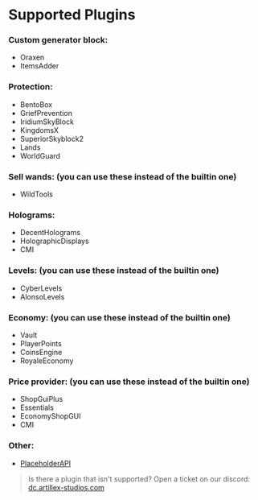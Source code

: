 # Supported Plugins

### Custom generator block:
* Oraxen
* ItemsAdder

### Protection:
* BentoBox
* GriefPrevention
* IridiumSkyBlock
* KingdomsX
* SuperiorSkyblock2
* Lands
* WorldGuard

### Sell wands: (you can use these instead of the builtin one)
* WildTools

### Holograms:
* DecentHolograms
* HolographicDisplays
* CMI

### Levels: (you can use these instead of the builtin one)
* CyberLevels
* AlonsoLevels

### Economy: (you can use these instead of the builtin one)
* Vault
* PlayerPoints
* CoinsEngine
* RoyaleEconomy

### Price provider: (you can use these instead of the builtin one)
* ShopGuiPlus
* Essentials
* EconomyShopGUI
* CMI

### Other:
* [PlaceholderAPI](Placeholders.md)

> Is there a plugin that isn't supported? Open a ticket on our discord:
<font color="#1f67ff">[dc.artillex-studios.com](https://dc.artillex-studios.com/)</font>
